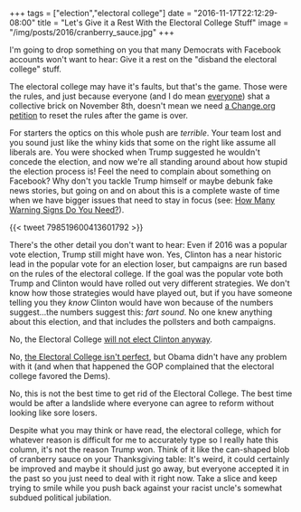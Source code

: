 +++
tags = ["election","electoral college"]
date = "2016-11-17T22:12:29-08:00"
title = "Let's Give it a Rest With the Electoral College Stuff"
image = "/img/posts/2016/cranberry_sauce.jpg"
+++

I'm going to drop something on you that many Democrats with Facebook accounts won't want to hear: Give it a rest on the "disband the electoral college" stuff.

The electoral college may have it's faults, but that's the game. Those were the rules, and just because everyone (and I do mean [everyone](https://politicalwire.com/2016/11/10/trump-shocked-won/)) shat a collective brick on November 8th, doesn't mean we need [a Change.org petition](https://www.change.org/p/electoral-college-electors-electoral-college-make-hillary-clinton-president-on-december-19?source_location=discover_feed) to reset the rules after the game is over.

For starters the optics on this whole push are _terrible_. Your team lost and you sound just like the whiny kids that some on the right like assume all liberals are. You were shocked when Trump suggested he wouldn't concede the election, and now we're all standing around about how stupid the election process is! Feel the need to complain about something on Facebook? Why don't you tackle Trump himself or maybe debunk fake news stories, but going on and on about this is a complete waste of time when we have bigger issues that need to stay in focus (see: [How Many Warning Signs Do You Need?](/2016/11/how-many-warning-signs-do-you-need/)).

{{< tweet 798519600413601792 >}}

There's the other detail you don't want to hear: Even if 2016 was a popular vote election, Trump still might have won. Yes, Clinton has a near historic lead in the popular vote for an election loser, but campaigns are run based on the rules of the electoral college. If the goal was the popular vote both Trump and Clinton would have rolled out very different strategies. We don't know how those strategies would have played out, but if  you have someone telling you they _know_ Clinton would have won because of the numbers suggest...the numbers suggest this: *fart sound*. No one knew anything about this election, and that includes the pollsters and both campaigns.

No, the Electoral College [will not elect Clinton anyway](http://www.factcheck.org/2016/11/could-electoral-college-elect-clinton/).

No, [the Electoral College isn't perfect](https://www.washingtonpost.com/news/monkey-cage/wp/2016/11/17/the-electoral-college-badly-distorts-the-vote-and-its-going-to-get-worse/), but Obama didn't have any problem with it (and when that happened the GOP complained that the electoral college favored the Dems).

No, this is not the best time to get rid of the Electoral College. The best time would be after a landslide where everyone can agree to reform without looking like sore losers.

Despite what you may think or have read, the electoral college, which for whatever reason is difficult for me to accurately type so I really hate this column, it's not the reason Trump won. Think of it like the can-shaped blob of cranberry sauce on your Thanksgiving table: It's weird, it could certainly be improved and maybe it should just go away, but everyone accepted it in the past so you just need to deal with it right now. Take a slice and keep trying to smile while you push back against your racist uncle's somewhat subdued political jubilation.